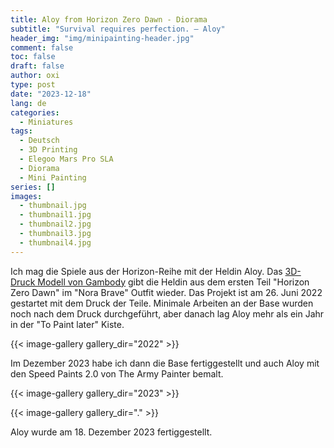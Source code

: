 ```yaml
---
title: Aloy from Horizon Zero Dawn - Diorama
subtitle: "Survival requires perfection. – Aloy"
header_img: "img/minipainting-header.jpg"
comment: false
toc: false
draft: false
author: oxi
type: post
date: "2023-12-18"
lang: de
categories:
  - Miniatures
tags:
  - Deutsch
  - 3D Printing
  - Elegoo Mars Pro SLA
  - Diorama
  - Mini Painting
series: []
images:
  - thumbnail.jpg
  - thumbnail1.jpg
  - thumbnail2.jpg
  - thumbnail3.jpg
  - thumbnail4.jpg
---
```

Ich mag die Spiele aus der Horizon-Reihe mit der Heldin Aloy. Das [3D-Druck Modell von Gambody](https://www.gambody.com/3d-models/aloy-horizon) gibt die Heldin aus dem ersten Teil "Horizon Zero Dawn" im "Nora Brave" Outfit wieder. Das Projekt ist am 26. Juni 2022 gestartet mit dem Druck der Teile. Minimale Arbeiten an der Base wurden noch nach dem Druck durchgeführt, aber danach lag Aloy mehr als ein Jahr in der "To Paint later" Kiste.

{{< image-gallery gallery_dir="2022" >}}

Im Dezember 2023 habe ich dann die Base fertiggestellt und auch Aloy mit den Speed Paints 2.0 von The Army Painter bemalt.

{{< image-gallery gallery_dir="2023" >}}

{{< image-gallery gallery_dir="." >}}

Aloy wurde am 18. Dezember 2023 fertiggestellt.
